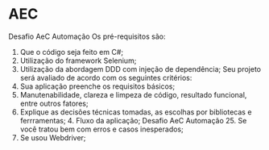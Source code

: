 # AEC
Desafio AeC Automação 
Os pré-requisitos são:
1. Que o código seja feito em C#;
2. Utilização do framework Selenium;
3. Utilização da abordagem DDD com injeção de dependência;
Seu projeto será avaliado de acordo com os seguintes critérios:
1. Sua aplicação preenche os requisitos básicos;
2. Manutenabilidade, clareza e limpeza de código, resultado funcional, entre outros fatores;
3. Explique as decisões técnicas tomadas, as escolhas por bibliotecas e ferrramentas; 4. Fluxo da aplicação;
Desafio AeC Automação 25. Se você tratou bem com erros e casos inesperados;
6. Se usou Webdriver; 
